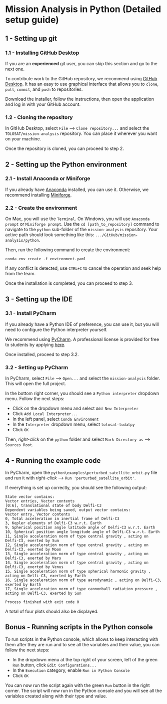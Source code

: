 # Mission Analysis in Python (Detailed setup guide)

## 1 - Setting up git

### 1.1 - Installing GitHub Desktop

If you are an **experienced** git user, you can skip this section and go to the next one.

To contribute work to the GitHub repository, we recommend using [GitHub Desktop](https://desktop.github.com/).
It has an easy to use graphical interface that allows you to `clone`, `pull`, `commit`, and `push` to repositories.

Download the installer, follow the instructions, then open the application and log in with your GitHub account.

### 1.2 - Cloning the repository

In GitHub Desktop, select `File` --> `Clone repository...` and select the `TOLOSAT/mission-analysis` repository.
You can place it wherever you want on your machine.

Once the repository is cloned, you can proceed to step 2.

## 2 - Setting up the Python environment

### 2.1 - Install Anaconda or Miniforge

If you already have [Anaconda](https://www.anaconda.com/) installed, you can use it. Otherwise, we recommend
installing [Miniforge](https://github.com/conda-forge/miniforge).

### 2.2 - Create the environment

On Mac, you will use the `Terminal`. On Windows, you will use `Anaconda prompt` or `Miniforge prompt`.
Use the `cd [path_to_repository]` command to navigate to the `python` sub-folder of the `mission-analysis` repository.
Your active path should look something like this: `.../GitHub/mission-analysis/python`.

Then, run the following command to create the environment:

```
conda env create -f environment.yaml
```

If any conflict is detected, use `CTRL+C` to cancel the operation and seek help from the team.

Once the installation is completed, you can proceed to step 3.

## 3 - Setting up the IDE

### 3.1 - Install PyCharm

If you already have a Python IDE of preference, you can use it, but you will need to configure the Python interpreter
yourself.

We recommend using [PyCharm](https://www.jetbrains.com/pycharm/).
A professional license is provided for free to students by
applying [here](https://www.jetbrains.com/shop/eform/students).

Once installed, proceed to step 3.2.

### 3.2 - Setting up PyCharm

In PyCharm, select `File` --> `Open...` and select the `mission-analysis` folder.
This will open the full project.

In the bottom right corner, you should see a `Python interpreter` dropdown menu. Follow the next steps:

- Click on the dropdown menu and select `Add New Interpreter`
- Click `Add Local Interpreter...`
- In the left panel, select `Conda Environment`
- In the `Interpreter` dropdown menu, select `tolosat-tudatpy`
- Click `OK`

Then, *right-click* on the `python` folder and select `Mark Directory as` --> `Sources Root`.

## 4 - Running the example code

In PyCharm, open the `python\examples\perturbed_satellite_orbit.py` file and run it with *right-click*
--> `Run 'perturbed_satellite_orbit'`.

If everything is set up correctly, you should see the following output:

```
State vector contains: 
Vector entries, Vector contents
[0:6], translational state of body Delfi-C3
Dependent variables being saved, output vector contains: 
Vector entry, Vector contents
0, Total acceleration in inertial frame of Delfi-C3
3, Kepler elements of Delfi-C3 w.r.t. Earth
9, Spherical position angle latitude angle of Delfi-C3 w.r.t. Earth
10, Spherical position angle longitude angle of Delfi-C3 w.r.t. Earth
11, Single acceleration norm of type central gravity , acting on Delfi-C3, exerted by Sun
12, Single acceleration norm of type central gravity , acting on Delfi-C3, exerted by Moon
13, Single acceleration norm of type central gravity , acting on Delfi-C3, exerted by Mars
14, Single acceleration norm of type central gravity , acting on Delfi-C3, exerted by Venus
15, Single acceleration norm of type spherical harmonic gravity , acting on Delfi-C3, exerted by Earth
16, Single acceleration norm of type aerodynamic , acting on Delfi-C3, exerted by Earth
17, Single acceleration norm of type cannonball radiation pressure , acting on Delfi-C3, exerted by Sun

Process finished with exit code 0
```

A total of four plots should also be displayed.

## Bonus - Running scripts in the Python console

To run scripts in the Python console, which allows to keep interacting with them after they are run and to
see all the variables and their value, you can follow the next steps:

- In the dropdown menu at the top right of your screen, left of the green `Run` button, click `Edit Configurations...`
- In the `Execution` category, enable `Run in Python Console`
- Click `OK`

You can now run the script again with the green `Run` button in the right corner.
The script will now run in the Python console and you will see all the variables created along with their type and
value.
